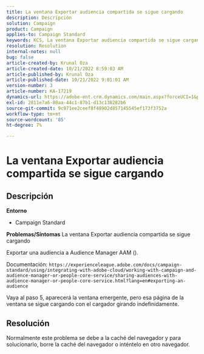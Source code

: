 ```yaml
---
title: La ventana Exportar audiencia compartida se sigue cargando
description: Descripción
solution: Campaign
product: Campaign
applies-to: Campaign Standard
keywords: KCS, La ventana Exportar audiencia compartida se sigue cargando
resolution: Resolution
internal-notes: null
bug: false
article-created-by: Krunal Oza
article-created-date: 10/21/2022 8:59:03 AM
article-published-by: Krunal Oza
article-published-date: 10/21/2022 9:01:01 AM
version-number: 3
article-number: KA-17219
dynamics-url: https://adobe-ent.crm.dynamics.com/main.aspx?forceUCI=1&pagetype=entityrecord&etn=knowledgearticle&id=693dd99b-1e51-ed11-bba2-0022480867fb
exl-id: 2811e7a6-80aa-44c1-87b1-d13c138282b6
source-git-commit: 9c971ee2ceef8f48902d857145545ef173f3752a
workflow-type: tm+mt
source-wordcount: '85'
ht-degree: 7%

---
```


# La ventana Exportar audiencia compartida se sigue cargando

## Descripción

<b>Entorno</b>
- Campaign Standard



<b>Problemas/Síntomas</b>
La ventana Exportar audiencia compartida se sigue cargando

Exportar una audiencia a Audience Manager AAM ().

Documentación: `https://experienceleague.adobe.com/docs/campaign-standard/using/integrating-with-adobe-cloud/working-with-campaign-and-audience-manager-or-people-core-service/sharing-audiences-with-audience-manager-or-people-core-service.html?lang=en#exporting-an-audience`

Vaya al paso 5, aparecerá la ventana emergente, pero esa página de la ventana se sigue cargando con el cargador girando indefinidamente.


## Resolución


Normalmente este problema se debe a la caché del navegador y para solucionarlo, borre la caché del navegador o inténtelo en otro navegador.
